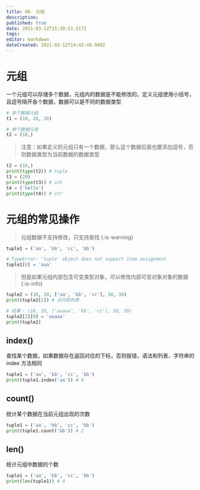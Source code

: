 ```yaml
---
title: 06. 元组
description: 
published: true
date: 2021-03-12T15:20:53.517Z
tags: 
editor: markdown
dateCreated: 2021-03-12T14:42:49.988Z
---
```


# 元组

⼀个元组可以存储多个数据，元组内的数据是不能修改的。定义元组使⽤⼩括号，且逗号隔开各个数据，数据可以是不同的数据类型

```python
# 多个数据元组
t1 = (10, 20, 30)

# 单个数据元组
t2 = (10,)
```

> 注意：如果定义的元组只有⼀个数据，那么这个数据后⾯也要添加逗号，否则数据类型为当前数据的数据类型

```python
t2 = (10,)
print(type(t2)) # tuple
t3 = (20)
print(type(t3)) # int
t4 = ('hello')
print(type(t4)) # str
```

# 元组的常⻅操作

> 元组数据不⽀持修改，只⽀持查找
{.is-warning}

```python
tuple1 = ('aa', 'bb', 'cc', 'bb')

# TypeError: 'tuple' object does not support item assignment
tuple1[0] = 'aaa'
```

> 但是如果元组内部包含可变类型对象，可以修改内部可变对象对象的数据
{.is-info}

```python
tuple2 = (10, 20, ['aa', 'bb', 'cc'], 50, 30)
print(tuple2[2]) # 访问到列表

# 结果： (10, 20, ['aaaaa', 'bb', 'cc'], 50, 30)
tuple2[2][0] = 'aaaaa'
print(tuple2)
```

## index()

查找某个数据，如果数据存在返回对应的下标，否则报错，语法和列表、字符串的 index ⽅法相同

```python
tuple1 = ('aa', 'bb', 'cc', 'bb')
print(tuple1.index('aa')) # 0
```

## count()

统计某个数据在当前元组出现的次数

```python
tuple1 = ('aa', 'bb', 'cc', 'bb')
print(tuple1.count('bb')) # 2
```

## len()

统计元组中数据的个数

```python
tuple1 = ('aa', 'bb', 'cc', 'bb')
print(len(tuple1)) # 4
```


